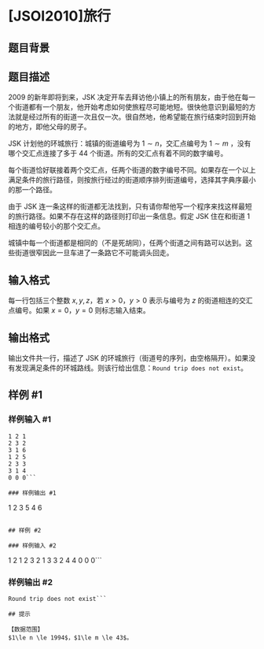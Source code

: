 # [JSOI2010]旅行

## 题目背景



## 题目描述

2009 的新年即将到来，JSK 决定开车去拜访他小镇上的所有朋友，由于他在每一个街道都有一个朋友，他开始考虑如何使旅程尽可能地短。很快他意识到最短的方法就是经过所有的街道一次且仅一次。很自然地，他希望能在旅行结束时回到开始的地方，即他父母的房子。

JSK 计划他的环城旅行：城镇的街道编号为 $1\sim n$，交汇点编号为 $1\sim m$ ，没有哪个交汇点连接了多于 $44$ 个街道。所有的交汇点有着不同的数字编号。

每个街道恰好联接着两个交汇点，任两个街道的数字编号不同。如果存在一个以上满足条件的旅行路径，则按旅行经过的街道顺序排列街道编号，选择其字典序最小的那一个路径。

由于 JSK 连一条这样的街道都无法找到，只有请你帮他写一个程序来找这样最短的旅行路径。如果不存在这样的路径则打印出一条信息。假定 JSK 住在和街道 $1$ 相连的编号较小的那个交汇点。

城镇中每一个街道都是相同的（不是死胡同），任两个街道之间有路可以达到。这些街道很窄因此一旦车进了一条路它不可能调头回走。


## 输入格式

每一行包括三个整数 $x,y,z$，若 $x>0$，$y>0$ 表示与编号为 $z$ 的街道相连的交汇点编号。如果 $x=0$，$y=0$ 则标志输入结束。


## 输出格式

输出文件共一行，描述了 JSK 的环城旅行（街道号的序列，由空格隔开）。如果没有发现满足条件的环城路线。则该行给出信息：`Round trip does not exist`。


## 样例 #1

### 样例输入 #1
```
1 2 1
2 3 2
3 1 6
1 2 5
2 3 3
3 1 4
0 0 0```

### 样例输出 #1

```
1 2 3 5 4 6
```

## 样例 #2

### 样例输入 #2
```
1 2 1
2 3 2
1 3 3
2 4 4
0 0 0```

### 样例输出 #2

```
Round trip does not exist```

## 提示

【数据范围】    
$1\le n \le 1994$，$1\le m \le 43$。
